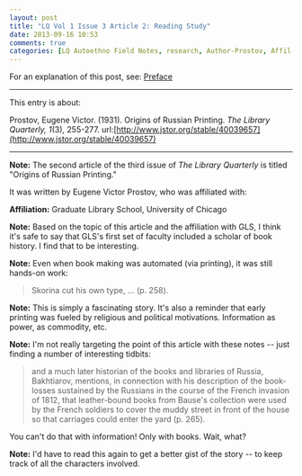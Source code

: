 ```yaml
---
layout: post
title: "LQ Vol 1 Issue 3 Article 2: Reading Study"
date: 2013-09-16 10:53
comments: true
categories: [LQ Autoethno Field Notes, research, Author-Prostov, Affil-University of Chicago]
---
```


For an explanation of this post, see:
[Preface](/blog/2013/08/14/lq-autoethnography-research-journal-preface/)

---

This entry is about:

Prostov, Eugene Victor. (1931). Origins of Russian Printing. *The
Library Quarterly, 1*(3), 255-277.
url:[http://www.jstor.org/stable/40039657](http://www.jstor.org/stable/40039657)

---

**Note:** The second article of the third issue of *The Library
Quarterly* is titled "Origins of Russian Printing."

It was written by Eugene Victor Prostov, who was affiliated with:

**Affiliation:** Graduate Library School, University of Chicago

**Note:** Based on the topic of this article and the affiliation
with GLS, I think it's safe to say that GLS's first set of faculty
included a scholar of book history. I find that to be interesting.

**Note:** Even when book making was automated (via printing), it
was still hands-on work:

> Skorina cut his own type, ... (p. 258).

**Note:** This is simply a fascinating story. It's also a reminder
that early printing was fueled by religious and political
motivations. Information as power, as commodity, etc.

**Note:** I'm not really targeting the point of this article with
these notes -- just finding a number of interesting tidbits:

> and a much later historian of the books and libraries of Russia,
> Bakhtiarov, mentions, in connection with his description of the
> book-losses sustained by the Russians in the course of the
> French invasion of 1812, that leather-bound books from Bause's
> collection were used by the French soldiers to cover the muddy
> street in front of the house so that carriages could enter the
> yard (p. 265).

You can't do that with information! Only with books. Wait, what?

**Note:** I'd have to read this again to get a better gist of the
story -- to keep track of all the characters involved.
